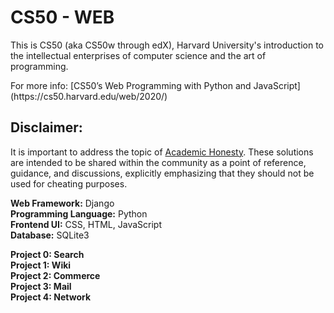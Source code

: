 <h1> CS50 - WEB </h1>

<p>This is CS50 (aka CS50w through edX), Harvard University's introduction to the intellectual enterprises of computer science and the art of programming.</p>

<p>For more info: [CS50’s Web Programming with Python and JavaScript](https://cs50.harvard.edu/web/2020/)</p>

## Disclaimer:

It is important to address the topic of [Academic Honesty](https://cs50.harvard.edu/x/2023/honesty/). These solutions are intended to be shared within the community as a point of reference, guidance, and discussions, explicitly emphasizing that they should not be used for cheating purposes.

**Web Framework:** Django  
**Programming Language:** Python  
**Frontend UI:** CSS, HTML, JavaScript  
**Database:** SQLite3  

**Project 0: Search**  
**Project 1: Wiki**  
**Project 2: Commerce**  
**Project 3: Mail**  
**Project 4: Network**

 

